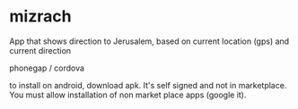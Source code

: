 # mizrach
App that shows direction to Jerusalem, based on current location (gps) and current direction

phonegap / cordova

to install on android, download apk. It's self signed and not in marketplace. You must allow installation of non market place apps (google it).

